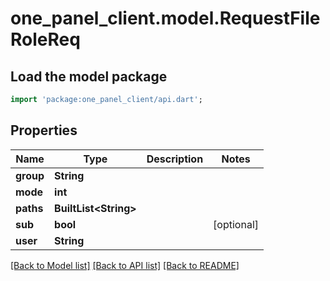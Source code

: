 # one_panel_client.model.RequestFileRoleReq

## Load the model package
```dart
import 'package:one_panel_client/api.dart';
```

## Properties
Name | Type | Description | Notes
------------ | ------------- | ------------- | -------------
**group** | **String** |  | 
**mode** | **int** |  | 
**paths** | **BuiltList&lt;String&gt;** |  | 
**sub** | **bool** |  | [optional] 
**user** | **String** |  | 

[[Back to Model list]](../README.md#documentation-for-models) [[Back to API list]](../README.md#documentation-for-api-endpoints) [[Back to README]](../README.md)


